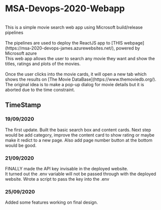 # MSA-Devops-2020-Webapp
<br>
This is a simple movie search web app using Microsoft build/release pipelines
<br><br>
The pipelines are used to deploy the ReactJS app to [THIS webpage](https://msa-2020-devops-james.azurewebsites.net/), powered by Microsoft azure
<br>This web app allows the user to search any movie they want and show the titles, ratings and plots of the movies.
<br><br> Once the user clicks into the movie cards, it will open a new tab which shows the results on [The Movie DataBase](https://www.themoviedb.org/).
<br> The original idea is to make a pop-up dialog for movie details but it is aborted due to the time constraint.

## TimeStamp
### 19/09/2020

The first update. Built the basic search box and content cards. Next step would be add category, improve the content card to show rating or maybe make it redict to a new page. Also add page number button at the bottom would be good.

### 21/09/2020

FINALLY made the API key invisable in the deployed website. <br>
It turned out the .env variable will not be passed through with the deployed website. Wrote a script to pass the key into the .env

### 25/09/2020

Added some features working on final design.
